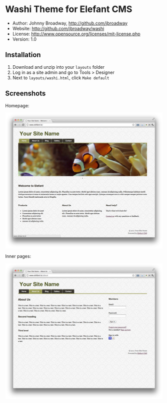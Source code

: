 # Washi Theme for Elefant CMS

* Author: Johnny Broadway, http://github.com/jbroadway
* Website: http://github.com/jbroadway/washi
* License: http://www.opensource.org/licenses/mit-license.php
* Version: 1.0

## Installation

1. Download and unzip into your `layouts` folder
2. Log in as a site admin and go to Tools > Designer
3. Next to `layouts/washi.html`, click `Make default`

## Screenshots

Homepage:

![](http://github.com/jbroadway/washi/raw/master/screenshot-index.png)

Inner pages:

![](http://github.com/jbroadway/washi/raw/master/screenshot-inner.png)

